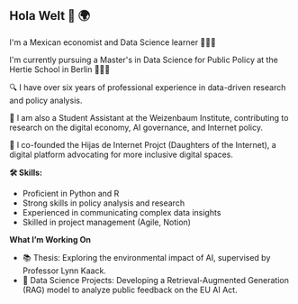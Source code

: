 ## Hola Welt 👋 🌍

I'm a Mexican economist and Data Science learner 👩🏽‍💻 

I'm currently pursuing a Master's in Data Science for Public Policy at the Hertie School in Berlin 👩🏽‍🎓 

🔍 I have over six years of professional experience in data-driven research and policy analysis. 

🔬 I am also a Student Assistant at the Weizenbaum Institute, contributing to research on the digital economy, AI governance, and Internet policy.

🌱 I co-founded the Hijas de Internet Projct (Daughters of the Internet), a digital platform advocating for more inclusive digital spaces. 

**🛠️ Skills:**
- Proficient in Python and R 
- Strong skills in policy analysis and research 
- Experienced in communicating complex data insights 
- Skilled in project management (Agile, Notion) 

**What I’m Working On**
- 📚 Thesis: Exploring the environmental impact of AI, supervised by Professor Lynn Kaack.
- 🤖 Data Science Projects: Developing a Retrieval-Augmented Generation (RAG) model to analyze public feedback on the EU AI Act.
